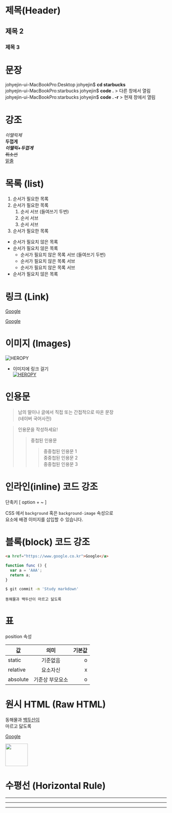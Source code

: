 # 제목(Header)
## 제목 2
### 제목 3

# 문장
johyejin-ui-MacBookPro:Desktop johyejin$ **cd starbucks**   
johyejin-ui-MacBookPro:starbucks johyejin$ **code .** > 다른 창에서 열림 </br>
johyejin-ui-MacBookPro:starbucks johyejin$ **code . -r** > 현재 창에서 열림

# 강조
_이탤릭체_ </br>
**두껍게**  
**_이탤릭+두껍게_**  
~~취소선~~  
<u>밑줄</u>


# 목록 (list)
1. 순서가 필요한 목록  
1. 순서가 필요한 목록  
    1. 순서 서브 (들여쓰기 두번)
    1. 순서 서브
    1. 순서 서브
1. 순서가 필요한 목록

- 순서가 필요치 않은 목록  
- 순서가 필요치 않은 목록  
    - 순서가 필요치 않은 목록 서브 (들여쓰기 두번)
    - 순서가 필요치 않은 목록 서브
    - 순서가 필요치 않은 목록 서브
- 순서가 필요치 않은 목록  
  

# 링크 (Link)
<a href="https://www.google.co.kr" title="구글로 이동">Google</a>

[Google](https://www.google.co.kr "구글로 이동")

# 이미지 (Images)
![HEROPY](https://avatars.githubusercontent.com/u/16679082?s=48&v=4)  

- 이미지에 링크 걸기  
[![HEROPY](https://avatars.githubusercontent.com/u/16679082?s=48&v=4)](https://fastcampus.co.kr/courses/203720/clips/)

# 인용문
> 남의 말이나 글에서 직접 또는 간접적으로 따온 문장  
>(네이버 국어사전)  

> 인용문을 작성하세요!
>>중첩된 인용문
>>>중중첩된 인용문 1  
>>>중중첩된 인용문 2  
>>>중중첩된 인용문 3  

# 인라인(inline) 코드 강조

단축키 [ option + ~ ]  

CSS 에서 `background` 혹은 `background-image` 속성으로  
요소에 배경 이미지를 삽입할 수 있습니다.  

# 블록(block) 코드 강조

```html
<a href="https://www.google.co.kr">Google</a>
```

```javascript
function func () {
  var a = 'AAA';
  return a;
}
```

```bash
$ git commit -m 'Study markdown'
```

```plaintext
동해물과 백두산이 마르고 닳도록
```  

# 표

position 속성  

값 | 의미 | 기본값
--|:--:|--:
static | 기준없음 | o
relative | 요소자신 | x
absolute | 기준상 부모요소 | o  

# 원시 HTML (Raw HTML)  
동해물과 <span style="text-decoration: underline">백두산이</span></br>
마르고 닳도록

<a href="https://www.google.co.kr" title="구글로 이동">Google</a>  

<img width="70px" src="https://avatars.githubusercontent.com/u/16679082?s=48&v=4" alt="">  

  
  # 수평선 (Horizontal Rule)
    
  - - - 
  ***
  ___
   